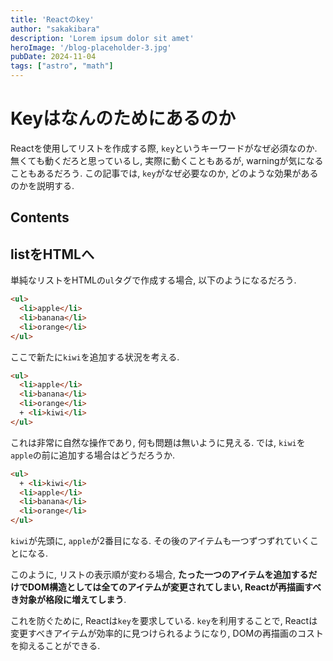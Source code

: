 ```yaml
---
title: 'Reactのkey'
author: "sakakibara"
description: 'Lorem ipsum dolor sit amet'
heroImage: '/blog-placeholder-3.jpg'
pubDate: 2024-11-04
tags: ["astro", "math"]
---
```


# Keyはなんのためにあるのか
Reactを使用してリストを作成する際, `key`というキーワードがなぜ必須なのか.
無くても動くだろと思っているし, 実際に動くこともあるが, warningが気になることもあるだろう.
この記事では, `key`がなぜ必要なのか, どのような効果があるのかを説明する.
## Contents
## listをHTMLへ
単純なリストをHTMLの`ul`タグで作成する場合,
以下のようになるだろう.

```html
<ul>
  <li>apple</li>
  <li>banana</li>
  <li>orange</li>
</ul>
```
ここで新たに`kiwi`を追加する状況を考える.
```html
<ul>
  <li>apple</li>
  <li>banana</li>
  <li>orange</li>
  + <li>kiwi</li>
</ul>
```
これは非常に自然な操作であり, 何も問題は無いように見える.
では, `kiwi`を`apple`の前に追加する場合はどうだろうか.
```html
<ul>
  + <li>kiwi</li>
  <li>apple</li>
  <li>banana</li>
  <li>orange</li>
</ul>
```
`kiwi`が先頭に, `apple`が2番目になる.
その後のアイテムも一つずつずれていくことになる.

このように, リストの表示順が変わる場合, **たった一つのアイテムを追加するだけでDOM構造としては全てのアイテムが変更されてしまい, Reactが再描画すべき対象が格段に増えてしまう**.

これを防ぐために, Reactは`key`を要求している.
`key`を利用することで, Reactは変更すべきアイテムが効率的に見つけられるようになり, DOMの再描画のコストを抑えることができる.

